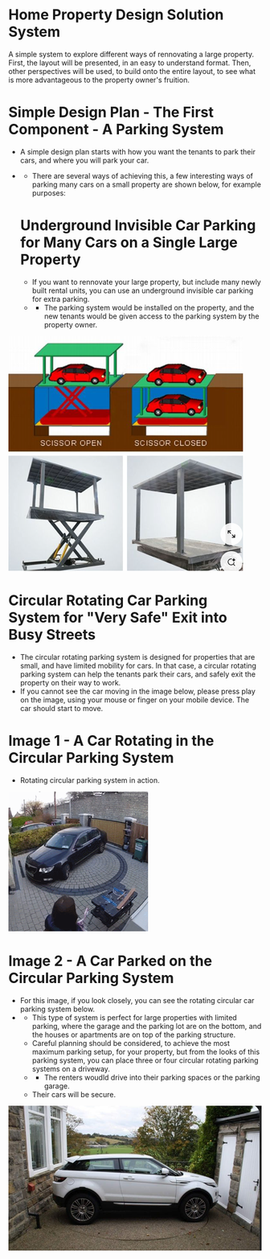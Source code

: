 # Home Property Design Solution System

A simple system to explore different ways of rennovating a large property. First, the layout will be presented, in an easy to understand format. Then, other perspectives will be used, to build onto the entire layout, to see what is more advantageous to the property owner's fruition.

# Simple Design Plan - The First Component - A Parking System
- A simple design plan starts with how you want the tenants to park their cars, and where you will park your car.
- - There are several ways of achieving this, a few interesting ways of parking many cars on a small property are shown below, for example purposes:
 

  # Underground Invisible Car Parking for Many Cars on a Single Large Property
  - If you want to rennovate your large property, but include many newly built rental units, you can use an underground invisible car parking for extra parking.
  - - The parking system would be installed on the property, and the new tenants would be given access to the parking system by the property owner.
   
![Invisible Car Parking System for Rental Property](https://github.com/edorejel/electrical_engineering/blob/main/Home_Property_Design_Solution_System/images/Screenshot%202025-02-19%20003115.png)
      

# Circular Rotating Car Parking System for "Very Safe" Exit into Busy Streets
- The circular rotating parking system is designed for properties that are small, and have limited mobility for cars. In that case, a circular rotating parking system can help the tenants park their cars, and safely exit the property on their way to work.
- If you cannot see the car moving in the image below, please press play on the image, using your mouse or finger on your mobile device. The car should start to move.

# Image 1 - A Car Rotating in the Circular Parking System
- Rotating circular parking system in action.

![circular rotating car parking system](https://github.com/edorejel/electrical_engineering/blob/main/Home_Property_Design_Solution_System/images/rotating_car_parking_system.gif)


# Image 2 - A Car Parked on the Circular Parking System
- For this image, if you look closely, you can see the rotating circular car parking system below.
- - This type of system is perfect for large properties with limited parking, where the garage and the parking lot are on the bottom, and the houses or apartments are on top of the parking structure.
  - Careful planning should be considered, to achieve the most maximum parking setup, for your property, but from the looks of this parking system, you can place three or four circular rotating parking systems on a driveway.
  - - The renters woudld drive into their parking spaces or the parking garage.
  - Their cars will be secure.

![circular rotating parking system](https://github.com/edorejel/electrical_engineering/blob/main/Home_Property_Design_Solution_System/images/Screenshot%202025-02-19%20004528.png)
